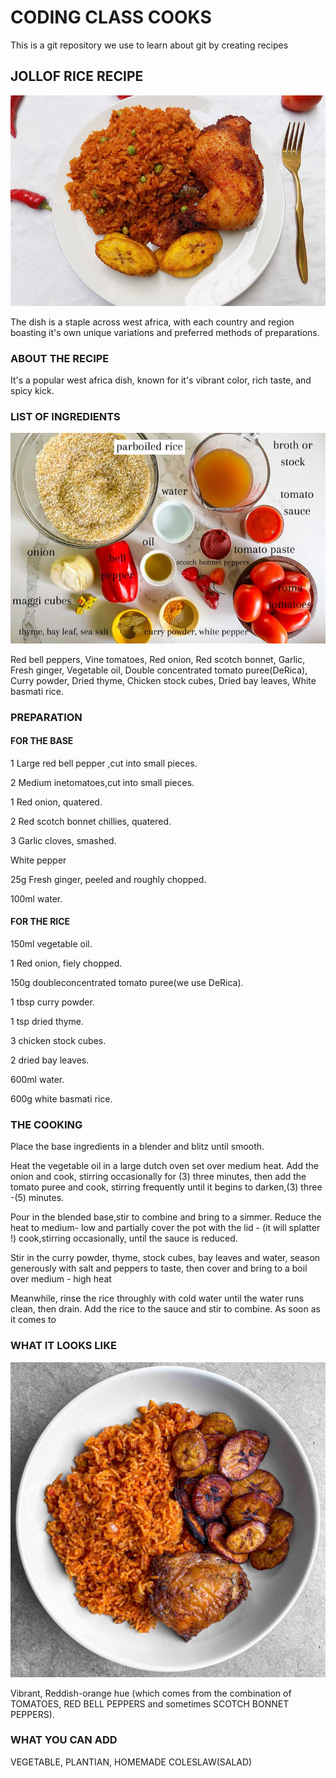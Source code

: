 # CODING CLASS COOKS
This is a git repository we use to learn about git by creating recipes

## JOLLOF RICE RECIPE

![jollofrice](image.png)

The dish is a staple across west africa, with each country and region boasting it's own unique variations and preferred methods of preparations.

### ABOUT THE RECIPE
It's a popular west africa dish, known for it's vibrant color, rich taste, and spicy kick.

### LIST OF INGREDIENTS

![Ingredients of the rice](image-1.png)

Red bell peppers, Vine tomatoes, Red onion, Red scotch bonnet, Garlic, Fresh ginger, Vegetable oil, Double concentrated tomato puree(DeRica), Curry powder, Dried thyme, Chicken stock cubes, Dried bay leaves, White basmati rice.

### PREPARATION

#### FOR THE BASE

1 Large red bell pepper ,cut into small pieces.

2 Medium inetomatoes,cut into small pieces.

1 Red onion, quatered.

2 Red scotch bonnet chillies, quatered.

3 Garlic cloves, smashed.
 
White pepper

25g  Fresh ginger, peeled and roughly chopped.

100ml water.

#### FOR THE RICE

150ml vegetable oil.

1 Red onion, fiely chopped.

150g doubleconcentrated tomato puree(we use DeRica).

1 tbsp curry powder.

1 tsp dried thyme.

3 chicken stock cubes.

2 dried bay leaves.

600ml water.

600g white basmati rice.

### THE COOKING

Place the base ingredients in a blender and blitz until smooth.

Heat the vegetable oil in a large dutch oven set over medium heat. Add the onion and cook, stirring occasionally for (3) three minutes, then add the tomato puree and cook, stirring frequently until it begins to darken,(3) three -(5) minutes.

Pour in the blended base,stir to combine and bring to a simmer. Reduce the heat to medium- low and partially cover the pot with the lid - (it will splatter !) cook,stirring occasionally, until the sauce is reduced.

Stir in the curry powder, thyme, stock cubes, bay leaves and water, season generously with salt and peppers to taste, then cover and bring to a boil over medium - high heat

Meanwhile, rinse the rice throughly with cold water until the water runs clean, then drain. Add the rice to the sauce and stir to combine. As soon as it comes to 


### WHAT IT LOOKS LIKE

![Jollof rice with fried plantian and Chicken](jollof-rice.jpg)

Vibrant, Reddish-orange hue (which comes from the combination of TOMATOES, RED BELL PEPPERS and sometimes SCOTCH BONNET PEPPERS).

### WHAT YOU CAN ADD
VEGETABLE, PLANTIAN, HOMEMADE COLESLAW(SALAD)